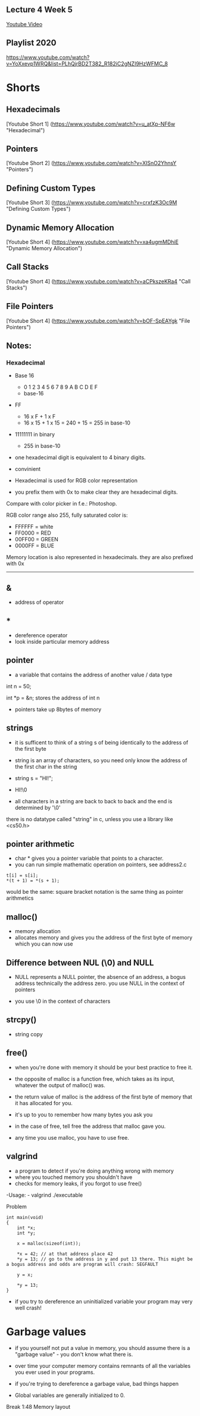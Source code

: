## Lecture 4 Week 5

[Youtube Video](https://www.youtube.com/watch?v=NKTfNv2T0FE "Lecture 3 - Memory")

## Playlist 2020
https://www.youtube.com/watch?v=YoXxevp1WRQ&list=PLhQjrBD2T382_R182iC2gNZI9HzWFMC_8

# Shorts

## Hexadecimals
[Youtube Short 1] (https://www.youtube.com/watch?v=u_atXp-NF6w "Hexadecimal")
## Pointers
[Youtube Short 2] (https://www.youtube.com/watch?v=XISnO2YhnsY "Pointers")
## Defining Custom Types
[Youtube Short 3] (https://www.youtube.com/watch?v=crxfzK3Oc9M "Defining Custom Types")
## Dynamic Memory Allocation
[Youtube Short 4] (https://www.youtube.com/watch?v=xa4ugmMDhiE "Dynamic Memory Allocation")
## Call Stacks
[Youtube Short 4] (https://www.youtube.com/watch?v=aCPkszeKRa4 "Call Stacks")
## File Pointers
[Youtube Short 4] (https://www.youtube.com/watch?v=bOF-SpEAYgk "File Pointers")

## Notes:

### Hexadecimal
- Base 16
	- 0 1 2 3 4 5 6 7 8 9 A B C D E F
	- base-16

- 	FF
	- 16 x F + 1 x F
	- 16 x 15 + 1 x 15 = 240 + 15 = 255 in base-10

- 11111111 in binary
	- 255 in base-10

- one hexadecimal digit is equivalent to 4 binary digits.
- convinient

- Hexadecimal is used for RGB color representation
- you prefix them with 0x to make clear they are hexadecimal digits.

Compare with color picker in f.e.: Photoshop.

RGB color range also 255,
fully saturated color is:
- FFFFFF = white
- FF0000 = RED
- 00FF00 = GREEN
- 0000FF = BLUE

Memory location is also represented in hexadecimals.
they are also prefixed with 0x

---

## &
- address of operator

## *
- dereference operator
- look inside particular memory address

## pointer
- a variable that contains the address of another value / data type


int n = 50;

int *p = &n; stores the address of int n

- pointers take up 8bytes of memory

## strings
- it is sufficent to think of a string s of being identically to the address of the first byte
- string is an array of characters, so you need only know the address of the first char in the string

- string s = "HI!";

- HI!\0

- all characters in a string are back to back to back and the end is determined by '\0'

there is no datatype called "string" in c, unless you use a library like <cs50.h>

## pointer arithmetic

- char * gives you a pointer variable that points to a character.
- you can run simple mathematic operation on pointers, see address2.c

```
t[i] = s[i];
*(t + 1) = *(s + 1);
```
would be the same: square bracket notation is the same thing as pointer arithmetics

## malloc()
- memory allocation
- allocates memory and gives you the address of the first byte of memory which you can now use

## Difference between NUL (\0) and NULL

- NULL represents a NULL pointer, the absence of an address, a bogus address
technically the address zero.
you use NULL in the context of pointers

- you use \0 in the context of characters

## strcpy()
- string copy

## free()
- when you're done with memory it should be your best practice to free it.
- the opposite of malloc is a function free, which takes as its input,
whatever the output of malloc() was.
- the return value of malloc is the address of the first byte of memory that it has allocated for you.
- it's up to you to remember how many bytes you ask you
- in the case of free, tell free the address that malloc gave you.

- any time you use malloc, you have to use free.


## valgrind
- a program to detect if you're doing anything wrong with memory
- where you touched memory you shouldn't have
- checks for memory leaks, if you forgot to use free()

-Usage:
	- valgrind ./executable

Problem
```
int main(void)
{
	int *x;
	int *y;

	x = malloc(sizeof(int));

	*x = 42; // at that address place 42
	*y = 13; // go to the address in y and put 13 there. This might be a bogus address and odds are program will crash: SEGFAULT

	y = x;

	*y = 13;
}

```
- if you try to dereference an uninitialized variable your program may very well crash!

# Garbage values
 - if you yourself not put a value in memory, you should assume
 there is a "garbage value" - you don't know what there is.
 - over time your computer memory contains remnants of all the variables you ever used in your programs.

 - if you're trying to dereference a garbage value, bad things happen


 - Global variables are generally initialized to 0.

 Break 1:48 Memory layout